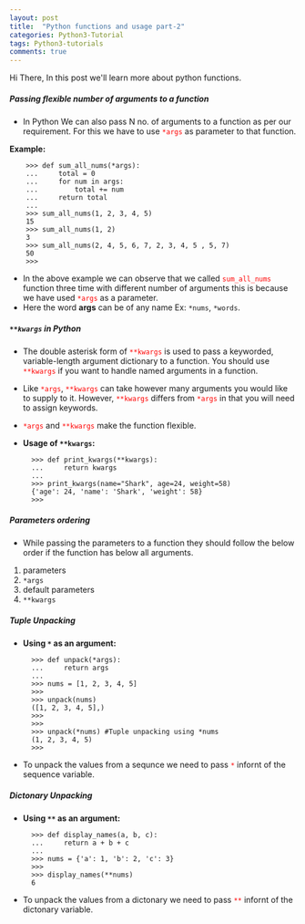 ```yaml
---
layout: post
title:  "Python functions and usage part-2"
categories: Python3-Tutorial
tags: Python3-tutorials
comments: true
---
```


Hi There, In this post we'll learn more about python functions.

##### Passing flexible number of arguments to a function

* In Python We can also pass N no. of arguments to a function as per our requirement. For this we have to use <span style="color:red">`*args`</span> as parameter to that function.

**Example:**

		>>> def sum_all_nums(*args):
		...     total = 0
		...     for num in args:
		...         total += num
		...     return total
		...
		>>> sum_all_nums(1, 2, 3, 4, 5)
		15
		>>> sum_all_nums(1, 2)
		3
		>>> sum_all_nums(2, 4, 5, 6, 7, 2, 3, 4, 5 , 5, 7)
		50
		>>>

* In the above example we can observe that we called <span style="color:red">`sum_all_nums`</span> function three time with different number of arguments this is because we have used <span style="color:red">`*args`</span> as a parameter.
* Here the word **args** can be of any name Ex: `*nums`, `*words`.


##### `**kwargs` in Python 

* The double asterisk form of <span style="color:red">`**kwargs`</span> is used to pass a keyworded, variable-length argument dictionary to a function. You should use <span style="color:red">`**kwargs`</span> if you want to handle named arguments in a function.

* Like <span style="color:red">`*args`</span>, <span style="color:red">`**kwargs`</span> can take however many arguments you would like to supply to it. However, <span style="color:red">`**kwargs`</span> differs from <span style="color:red">`*args`</span> in that you will need to assign keywords.

* <span style="color:red">`*args`</span> and <span style="color:red">`**kwargs`</span> make the function flexible.

* **Usage of `**kwargs`:**

		>>> def print_kwargs(**kwargs):
		...     return kwargs
		...
		>>> print_kwargs(name="Shark", age=24, weight=58)
		{'age': 24, 'name': 'Shark', 'weight': 58}
		>>>


##### Parameters ordering


* While passing the parameters to a function they should follow the below order if the function has below all arguments.

1. parameters
2. `*args`
3. default parameters
4. `**kwargs`


##### Tuple Unpacking

* **Using `*` as an argument:**

		>>> def unpack(*args):
		...     return args
		...
		>>> nums = [1, 2, 3, 4, 5]
		>>>
		>>> unpack(nums)
		([1, 2, 3, 4, 5],)
		>>>
		>>>
		>>> unpack(*nums) #Tuple unpacking using *nums
		(1, 2, 3, 4, 5)
		>>>

* To unpack the values from a sequnce we need to pass <span style="color:red">`*`</span> infornt of the sequence variable.


##### Dictonary Unpacking

* **Using `**` as an argument:**


		>>> def display_names(a, b, c):
		...     return a + b + c
		...
		>>> nums = {'a': 1, 'b': 2, 'c': 3}
		>>>
		>>> display_names(**nums)
		6


* To unpack the values from a dictonary we need to pass <span style="color:red">`**`</span> infornt of the dictonary variable.

